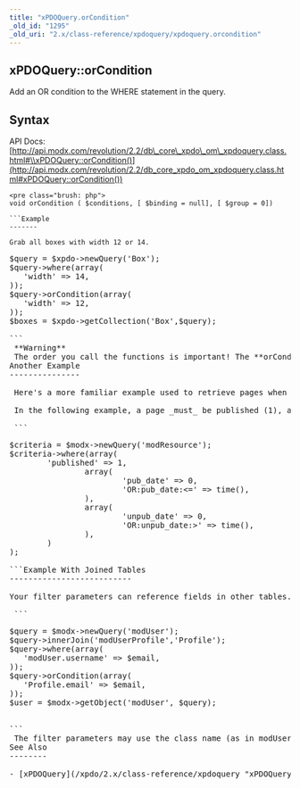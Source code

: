 ```yaml
---
title: "xPDOQuery.orCondition"
_old_id: "1295"
_old_uri: "2.x/class-reference/xpdoquery/xpdoquery.orcondition"
---
```


xPDOQuery::orCondition
----------------------

 Add an OR condition to the WHERE statement in the query.

Syntax
------

 API Docs: [http://api.modx.com/revolution/2.2/db\_core\_xpdo\_om\_xpdoquery.class.html#\\xPDOQuery::orCondition()](http://api.modx.com/revolution/2.2/db_core_xpdo_om_xpdoquery.class.html#xPDOQuery::orCondition())

 ```
<pre class="brush: php">
void orCondition ( $conditions, [ $binding = null], [ $group = 0])

```Example
-------

 Grab all boxes with width 12 or 14.

 ```
<pre class="brush: php">
$query = $xpdo->newQuery('Box');
$query->where(array(
   'width' => 14,
));
$query->orCondition(array(
   'width' => 12,
));
$boxes = $xpdo->getCollection('Box',$query);

```<div class="warning"> **Warning**   
 The order you call the functions is important! The **orCondition** must come after the **where** method has been used. </div>Another Example
---------------

 Here's a more familiar example used to retrieve pages when they've got publish/unpublish dates set. This demonstrates an alternative syntax for an or condition. Normally, each place in the array supplied to the **where** method is joined together by a SQL "AND", but you can use the "OR" prefix on your column names to specify how groups of terms are joined together.

 In the following example, a page _must_ be published (1), and the pub\_date must be either zero OR less than or equal to the current timestamp. The unpub\_date must be either zero OR greater than current timestamp.

 ```
<pre class="brush: php">
$criteria = $modx->newQuery('modResource');
$criteria->where(array(
        'published' => 1,
                array(
                        'pub_date' => 0,
                        'OR:pub_date:<=' => time(),
                ),
                array(
                        'unpub_date' => 0,
                        'OR:unpub_date:>' => time(),
                ),              
        )
);

```Example With Joined Tables
--------------------------

Your filter parameters can reference fields in other tables.

 ```
<pre class="brush: php">
$query = $modx->newQuery('modUser');
$query->innerJoin('modUserProfile','Profile'); 
$query->where(array(
   'modUser.username' => $email,
));
$query->orCondition(array(
   'Profile.email' => $email,
));    
$user = $modx->getObject('modUser', $query);


```<div class="note"> The filter parameters may use the class name (as in modUser above) or the alias (as the Profile above). </div>See Also
--------

- [xPDOQuery](/xpdo/2.x/class-reference/xpdoquery "xPDOQuery")